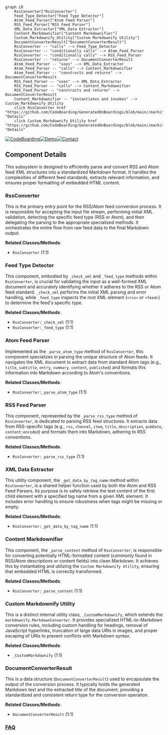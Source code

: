 ```mermaid
graph LR
    RssConverter["RssConverter"]
    Feed_Type_Detector["Feed Type Detector"]
    Atom_Feed_Parser["Atom Feed Parser"]
    RSS_Feed_Parser["RSS Feed Parser"]
    XML_Data_Extractor["XML Data Extractor"]
    Content_Markdownifier["Content Markdownifier"]
    Custom_Markdownify_Utility["Custom Markdownify Utility"]
    DocumentConverterResult["DocumentConverterResult"]
    RssConverter -- "calls" --> Feed_Type_Detector
    RssConverter -- "conditionally calls" --> Atom_Feed_Parser
    RssConverter -- "conditionally calls" --> RSS_Feed_Parser
    RssConverter -- "returns" --> DocumentConverterResult
    Atom_Feed_Parser -- "uses" --> XML_Data_Extractor
    Atom_Feed_Parser -- "calls" --> Content_Markdownifier
    Atom_Feed_Parser -- "constructs and returns" --> DocumentConverterResult
    RSS_Feed_Parser -- "uses" --> XML_Data_Extractor
    RSS_Feed_Parser -- "calls" --> Content_Markdownifier
    RSS_Feed_Parser -- "constructs and returns" --> DocumentConverterResult
    Content_Markdownifier -- "instantiates and invokes" --> Custom_Markdownify_Utility
    click RssConverter href "https://github.com/CodeBoarding/GeneratedOnBoardings/blob/main//markitdown/RssConverter.md" "Details"
    click Custom_Markdownify_Utility href "https://github.com/CodeBoarding/GeneratedOnBoardings/blob/main//markitdown/Custom_Markdownify_Utility.md" "Details"
```
[![CodeBoarding](https://img.shields.io/badge/Generated%20by-CodeBoarding-9cf?style=flat-square)](https://github.com/CodeBoarding/GeneratedOnBoardings)[![Demo](https://img.shields.io/badge/Try%20our-Demo-blue?style=flat-square)](https://www.codeboarding.org/demo)[![Contact](https://img.shields.io/badge/Contact%20us%20-%20contact@codeboarding.org-lightgrey?style=flat-square)](mailto:contact@codeboarding.org)

## Component Details

This subsystem is designed to efficiently parse and convert RSS and Atom feed XML structures into a standardized Markdown format. It handles the complexities of different feed standards, extracts relevant information, and ensures proper formatting of embedded HTML content.

### RssConverter
This is the primary entry point for the RSS/Atom feed conversion process. It is responsible for accepting the input file stream, performing initial XML validation, detecting the specific feed type (RSS or Atom), and then delegating the parsing to the appropriate specialized methods. It orchestrates the entire flow from raw feed data to the final Markdown output.


**Related Classes/Methods**:

- `RssConverter` (1:1)


### Feed Type Detector
This component, embodied by `_check_xml` and `_feed_type` methods within `RssConverter`, is crucial for validating the input as a well-formed XML document and accurately identifying whether it adheres to the RSS or Atom feed standard. `_check_xml` performs the initial XML parsing and error handling, while `_feed_type` inspects the root XML element (`<rss>` or `<feed>`) to determine the feed's specific type.


**Related Classes/Methods**:

- `RssConverter:_check_xml` (1:1)
- `RssConverter:_feed_type` (1:1)


### Atom Feed Parser
Implemented as the `_parse_atom_type` method of `RssConverter`, this component specializes in parsing the unique structure of Atom feeds. It navigates the XML document to extract data from standard Atom tags (e.g., `title`, `subtitle`, `entry`, `summary`, `content`, `published`) and formats this information into Markdown according to Atom's conventions.


**Related Classes/Methods**:

- `RssConverter:_parse_atom_type` (1:1)


### RSS Feed Parser
This component, represented by the `_parse_rss_type` method of `RssConverter`, is dedicated to parsing RSS feed structures. It extracts data from RSS-specific tags (e.g., `rss`, `channel`, `item`, `title`, `description`, `pubDate`, `content:encoded`) and formats them into Markdown, adhering to RSS conventions.


**Related Classes/Methods**:

- `RssConverter:_parse_rss_type` (1:1)


### XML Data Extractor
This utility component, the `_get_data_by_tag_name` method within `RssConverter`, is a shared helper function used by both the Atom and RSS Feed Parsers. Its purpose is to safely retrieve the text content of the first child element with a specified tag name from a given XML element. It includes error handling to ensure robustness when tags might be missing or empty.


**Related Classes/Methods**:

- `RssConverter:_get_data_by_tag_name` (1:1)


### Content Markdownifier
This component, the `_parse_content` method of `RssConverter`, is responsible for converting potentially HTML-formatted content (commonly found in RSS/Atom descriptions or content fields) into clean Markdown. It achieves this by instantiating and utilizing the `Custom Markdownify Utility`, ensuring that embedded HTML is correctly transformed.


**Related Classes/Methods**:

- `RssConverter:_parse_content` (1:1)


### Custom Markdownify Utility
This is a distinct internal utility class, `_CustomMarkdownify`, which extends the `markdownify.MarkdownConverter`. It provides specialized HTML-to-Markdown conversion rules, including custom handling for headings, removal of JavaScript hyperlinks, truncation of large data URIs in images, and proper escaping of URIs to prevent conflicts with Markdown syntax.


**Related Classes/Methods**:

- `_CustomMarkdownify` (1:1)


### DocumentConverterResult
This is a data structure (`DocumentConverterResult`) used to encapsulate the output of the conversion process. It typically holds the generated Markdown text and the extracted title of the document, providing a standardized and consistent return type for the conversion operation.


**Related Classes/Methods**:

- `DocumentConverterResult` (1:1)




### [FAQ](https://github.com/CodeBoarding/GeneratedOnBoardings/tree/main?tab=readme-ov-file#faq)